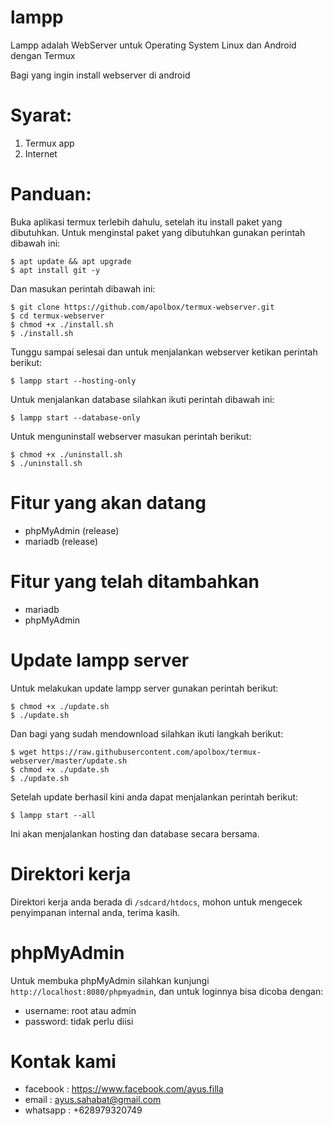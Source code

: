 # lampp

Lampp adalah WebServer untuk Operating System Linux dan Android dengan Termux

Bagi yang ingin install webserver di android

# Syarat:
1. Termux app
2. Internet

# Panduan:

Buka aplikasi termux terlebih dahulu, setelah itu install paket yang dibutuhkan.
Untuk menginstal paket yang dibutuhkan gunakan perintah dibawah ini:

    $ apt update && apt upgrade
    $ apt install git -y

Dan masukan perintah dibawah ini:

    $ git clone https://github.com/apolbox/termux-webserver.git
    $ cd termux-webserver
    $ chmod +x ./install.sh
    $ ./install.sh

Tunggu sampai selesai dan untuk menjalankan webserver ketikan perintah berikut:

    $ lampp start --hosting-only

Untuk menjalankan database silahkan ikuti perintah dibawah ini:

    $ lampp start --database-only
    
Untuk menguninstall webserver masukan perintah berikut:

    $ chmod +x ./uninstall.sh
    $ ./uninstall.sh

# Fitur yang akan datang

* phpMyAdmin (release)
* mariadb (release)

# Fitur yang telah ditambahkan

* mariadb
* phpMyAdmin

# Update lampp server

Untuk melakukan update lampp server gunakan perintah berikut:

    $ chmod +x ./update.sh
    $ ./update.sh

Dan bagi yang sudah mendownload silahkan ikuti langkah berikut:

    $ wget https://raw.githubusercontent.com/apolbox/termux-webserver/master/update.sh
    $ chmod +x ./update.sh
    $ ./update.sh
    
Setelah update berhasil kini anda dapat menjalankan perintah berikut:

    $ lampp start --all
    
Ini akan menjalankan hosting dan database secara bersama.

# Direktori kerja

Direktori kerja anda berada di <code>/sdcard/htdocs</code>, mohon untuk mengecek penyimpanan internal anda, terima kasih.

# phpMyAdmin

Untuk membuka phpMyAdmin silahkan kunjungi <code>http://localhost:8080/phpmyadmin</code>,
dan untuk loginnya bisa dicoba dengan:

<ul>
  <li>username: root atau admin</li>
  <li>password: tidak perlu diisi</li>
</ul>

# Kontak kami

* facebook	: https://www.facebook.com/ayus.filla
* email		: ayus.sahabat@gmail.com
* whatsapp  : +628979320749